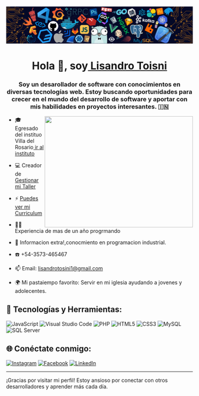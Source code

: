 ![Github Banner](https://github.com/Jaydeep-Yadav/Jaydeep-Yadav/blob/main/banner.png)
<h1 align="center">Hola 👋, soy<a href="https://www.linkedin.com/in/lisandro-tosini-b38a17163/" target="blank">
Lisandro Toisni</a></h1>
<h3 align="center">Soy un desarollador de software con conocimientos en diversas tecnologías web. Estoy buscando oportunidades para crecer en el mundo del desarrollo de software y aportar con mis habilidades en proyectos interesantes. &#127470;&#127475</h3>

<a target="_blank" align="center">
  <img align="right" top="500" height="300" width="400"  src="https://owaisnoor.info/blog/wp-content/uploads/2019/03/maxresdefault.jpg">

</a>

- 🎓 Egresado del instituo Villa del Rosario<a href="https://www.ispc.edu.ar/" target="blank"> ir al instituto</a>

- 💻 Creador de <a href="https://gestionarmitaller.com/index.php" target="blank"> Gestionar mi Taller</a>

- ⚡ <a href="https://tosinilisandro.github.io/" target="blank"> Puedes ver mi Curriculum</a>

-   👨‍💻  Experiencia de mas de un año progrmando
  
- 🧐 Informacion extra!,conocmiento en programacion industrial. 

- ☎️ +54-3573-465467
  
- 📫 Email: lisandrotosini1@gmail.com

- 🌍 Mi pastaiempo favorito: Servir en mi iglesia ayudando a jovenes y adolecentes.  

## 🚀 Tecnologías y Herramientas:

![JavaScript](https://img.shields.io/badge/-JavaScript-F7DF1E?style=flat-square&logo=JavaScript&logoColor=black)
![Visual Studio Code](https://img.shields.io/badge/-Visual%20Studio%20Code-007ACC?style=flat-square&logo=Visual%20Studio%20Code&logoColor=white)
![PHP](https://img.shields.io/badge/-PHP-777BB4?style=flat-square&logo=php&logoColor=white)
![HTML5](https://img.shields.io/badge/-HTML5-E34F26?style=flat-square&logo=HTML5&logoColor=white)
![CSS3](https://img.shields.io/badge/-CSS3-1572B6?style=flat-square&logo=CSS3&logoColor=white)
![MySQL](https://img.shields.io/badge/-MySQL-4479A1?style=flat-square&logo=MySQL&logoColor=white)
![SQL Server](https://img.shields.io/badge/-SQL%20Server-CC2927?style=flat-square&logo=Microsoft%20SQL%20Server&logoColor=white)

## 🌐 Conéctate conmigo:

[![Instagram](https://img.shields.io/badge/-Instagram-E4405F?style=flat-square&logo=Instagram&logoColor=white)](https://www.instagram.com/lisandrotosini1/)
[![Facebook](https://img.shields.io/badge/-Facebook-1877F2?style=flat-square&logo=Facebook&logoColor=white)](https://www.facebook.com/li.tosini/)
[![LinkedIn](https://img.shields.io/badge/-LinkedIn-0077B5?style=flat-square&logo=LinkedIn&logoColor=white)](https://www.linkedin.com/in/lisandro-tosini-b38a17163/)


---

¡Gracias por visitar mi perfil! Estoy ansioso por conectar con otros desarrolladores y aprender más cada día.

